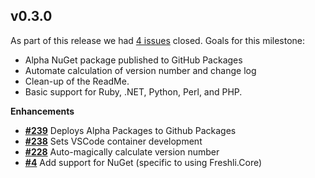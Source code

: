 ## v0.3.0


As part of this release we had [4 issues](https://github.com/corgibytes/freshli/milestone/4?closed=1) closed.
Goals for this milestone:

- Alpha NuGet package published to GitHub Packages
- Automate calculation of version number and change log
- Clean-up of the ReadMe.
- Basic support for Ruby, .NET, Python, Perl, and PHP.

__Enhancements__

- [__#239__](https://github.com/corgibytes/freshli/pull/239) Deploys Alpha Packages to Github Packages
- [__#238__](https://github.com/corgibytes/freshli/pull/238) Sets VSCode container development
- [__#228__](https://github.com/corgibytes/freshli/issues/228) Auto-magically calculate version number
- [__#4__](https://github.com/corgibytes/freshli/issues/4) Add support for NuGet (specific to using Freshli.Core)


